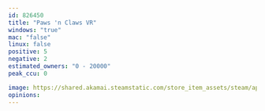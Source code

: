```yaml
---
id: 826450
title: "Paws 'n Claws VR"
windows: "true"
mac: "false"
linux: false
positive: 5
negative: 2
estimated_owners: "0 - 20000"
peak_ccu: 0

image: https://shared.akamai.steamstatic.com/store_item_assets/steam/apps/826450/header.jpg?t=1550797979
opinions:
---
```

